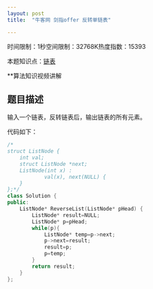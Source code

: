 ```yaml
---
layout: post
title:  "牛客网 剑指offer 反转单链表"

---
```

时间限制：1秒空间限制：32768K热度指数：15393

本题知识点：[链表](https://www.nowcoder.com/questionCenter?questionTypes=000100&mutiTagIds=580)

**算法知识视频讲解

## 题目描述

输入一个链表，反转链表后，输出链表的所有元素。





代码如下：

```c++
/*
struct ListNode {
	int val;
	struct ListNode *next;
	ListNode(int x) :
			val(x), next(NULL) {
	}
};*/
class Solution {
public:
    ListNode* ReverseList(ListNode* pHead) {
        ListNode* result=NULL;
        ListNode* p=pHead;
		while(p){
            ListNode* temp=p->next;
            p->next=result;
            result=p;
            p=temp;
        }
        return result;
    }
};
```

